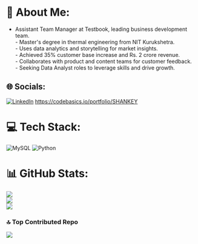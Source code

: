 # 💫 About Me:
- Assistant Team Manager at Testbook, leading business development team.<br>- Master's degree in thermal engineering from NIT Kurukshetra.<br>- Uses data analytics and storytelling for market insights.<br>- Achieved 35% customer base increase and Rs. 2 crore revenue.<br>- Collaborates with product and content teams for customer feedback.<br>- Seeking Data Analyst roles to leverage skills and drive growth.


## 🌐 Socials:
[![LinkedIn](https://img.shields.io/badge/LinkedIn-%230077B5.svg?logo=linkedin&logoColor=white)](https://linkedin.com/in/www.linkedin.com/in/shankey-kapasia) 
https://codebasics.io/portfolio/SHANKEY

# 💻 Tech Stack:
![MySQL](https://img.shields.io/badge/mysql-%2300000f.svg?style=for-the-badge&logo=mysql&logoColor=white) ![Python](https://img.shields.io/badge/python-3670A0?style=for-the-badge&logo=python&logoColor=ffdd54)
# 📊 GitHub Stats:
![](https://github-readme-stats.vercel.app/api?username=Shankeykapasia&theme=highcontrast&hide_border=false&include_all_commits=false&count_private=false)<br/>
![](https://github-readme-streak-stats.herokuapp.com/?user=Shankeykapasia&theme=highcontrast&hide_border=false)<br/>
![](https://github-readme-stats.vercel.app/api/top-langs/?username=Shankeykapasia&theme=highcontrast&hide_border=false&include_all_commits=false&count_private=false&layout=compact)

### 🔝 Top Contributed Repo
![](https://github-contributor-stats.vercel.app/api?username=Shankeykapasia&limit=5&theme=dark&combine_all_yearly_contributions=true)

<!-- Proudly created with GPRM ( https://gprm.itsvg.in ) -->
